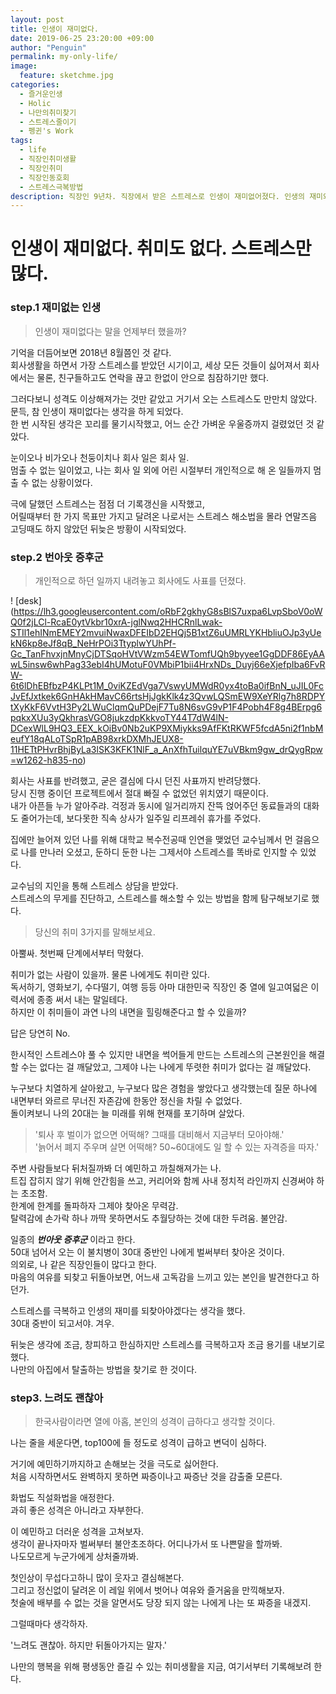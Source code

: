 ```yaml
---
layout: post
title: 인생이 재미없다.
date: 2019-06-25 23:20:00 +09:00
author: "Penguin"
permalink: my-only-life/
image:
  feature: sketchme.jpg
categories:
  - 즐거운인생
  - Holic
  - 나만의취미찾기
  - 스트레스줄이기
  - 펭귄's Work
tags:
  - life
  - 직장인취미생활
  - 직장인취미
  - 직장인동호회
  - 스트레스극복방법
description: 직장인 9년차. 직장에서 받은 스트레스로 인생이 재미없어졌다. 인생의 재미와 직장인의 취미를 만들기 위한 여정의 기록
---
```


# 인생이 재미없다. 취미도 없다. 스트레스만 많다.



### step.1 재미없는 인생 ###



>  인생이 재미없다는 말을 언제부터 했을까?



기억을 더듬어보면 2018년 8월쯤인 것 같다.   
회사생활을 하면서 가장 스트레스를 받았던 시기이고,  세상 모든 것들이 싫어져서 회사에서는 물론, 친구들하고도 연락을 끊고 한없이 안으로 침잠하기만 했다.    

그러다보니 성격도 이상해져가는 것만 같았고 거기서 오는 스트레스도 만만치 않았다.
문득, 참 인생이 재미없다는 생각을 하게 되었다.   
한 번 시작된 생각은 꼬리를 물기시작했고, 어느 순간 가벼운 우울증까지 걸렸었던 것 같았다.   

눈이오나 비가오나 천둥이치나 회사 일은 회사 일.  
멈출 수 없는 일이었고, 나는 회사 일 외에 어린 시절부터 개인적으로 해 온 일들까지 멈출 수 없는 상황이었다.   

극에 달했던 스트레스는 점점 더 기록갱신을 시작했고,   
어릴때부터 한 가지 목표만 가지고 달려온 나로서는 스트레스 해소법을 몰라 연말즈음 고딩때도 하지 않았던 뒤늦은 방황이 시작되었다.   



### step.2 번아웃 증후군 ###



> 개인적으로 하던 일까지 내려놓고 회사에도 사표를 던졌다.



! [desk] (https://lh3.googleusercontent.com/oRbF2gkhyG8sBlS7uxpa6LvpSboV0oWQ0f2jLCl-RcaE0ytVkbr10xrA-jglNwq2HHCRnlLwak-STIl1ehINmEMEY2mvuiNwaxDFEIbD2EHQj5B1xtZ6uUMRLYKHbliuOJp3yUekN6kp8eJf8qB_NeHrPOi3TtyplwYUhPf-Gc_TanFhvxjnMnyCjDTSqoHVtVWzm54EWTomfUQh9byyee1GgDDF86EyAAwL5insw6whPag33ebI4hUMotuF0VMbiP1bii4HrxNDs_Duyj66eXjefpIba6FvRW-6t6lDhEBfbzP4KLPt1M_0viKZEdVga7VswyUMWdR0yx4toBa0ifBnN_uJIL0FcJvEfJxtkek6GnHAkHMavC66rtsHjJgkKlk4z3QvwLQSmEW9XeYRlg7h8RDPYtXyKkF6VvtH3Py2LWuClqmQuPDejF7Tu8N6svG9vP1F4Pobh4F8g4BErpg6pqkxXUu3yQkhrasVGO8jukzdpKkkvoTY44T7dW4lN-DCexWlL9HQ3_EEX_kOiBv0Nb2uKP9XMiykks9AfFKtRKWF5fcdA5ni2f1nbMeufY18qALoTSpR1pAB98xrkDXMhJEUX8-11HETtPHvrBhjByLa3lSK3KFK1NlF_a_AnXfhTuilquYE7uVBkm9gw_drQygRpw=w1262-h835-no)

회사는 사표를 반려했고, 굳은 결심에 다시 던진 사표까지 반려당했다.   
당시 진행 중이던 프로젝트에서 절대 빠질 수 없었던 위치였기 때문이다.   
내가 아픈들 누가 알아주랴. 걱정과 동시에 일거리까지 잔뜩 얹어주던 동료들과의 대화도 줄어가는데,
보다못한 직속 상사가 일주일 리프레쉬 휴가를 주었다.   

집에만 늘어져 있던 나를 위해 대학교 복수전공때 인연을 맺었던 교수님께서 먼 걸음으로 나를 만나러 오셨고,  둔하디 둔한 나는 그제서야 스트레스를 똑바로 인지할 수 있었다.   

교수님의 지인을 통해 스트레스 상담을 받았다.   
스트레스의 무게를 진단하고, 스트레스를 해소할 수 있는 방법을 함께 탐구해보기로 했다.   



>  당신의 취미 3가지를 말해보세요.    



아뿔싸. 첫번째 단계에서부터 막혔다.  

취미가 없는 사람이 있을까. 물론 나에게도 취미란 있다.   
독서하기, 영화보기, 수다떨기, 여행 등등 아마 대한민국 직장인 중 열에 일고여덟은 이력서에 종종 써서 내는 말일테다.   
하지만 이 취미들이 과연 나의 내면을 힐링해준다고 할 수 있을까?  

답은 당연히 No.   

한시적인 스트레스야 풀 수 있지만 내면을 썩어들게 만드는 스트레스의 근본원인을 해결 할 수는 없다는 걸 깨달았고,   그제야 나는 나에게 뚜렷한 취미가 없다는 걸 깨달았다.

누구보다 치열하게 살아왔고, 누구보다 많은 경험을 쌓았다고 생각했는데 질문 하나에 내면부터 와르르 무너진 자존감에 한동안 정신을 차릴 수 없었다.   
돌이켜보니 나의 20대는 늘 미래를 위해 현재를 포기하며 살았다.



> '퇴사 후 벌이가 없으면 어떡해? 그때를 대비해서 지금부터 모아야해.'   
> '늙어서 폐지 주우며 살면 어떡해? 50~60대에도 일 할 수 있는 자격증을 따자.'  



주변 사람들보다 뒤처질까봐 더 예민하고 까칠해져가는 나.  
트집 잡히지 않기 위해 안간힘을 쓰고, 커리어와 함께 사내 정치적 라인까지 신경써야 하는 초조함.  
한계에 한계를 돌파하자 그제야 찾아온 무력감.   
탈력감에 손가락 하나 까딱 못하면서도 추월당하는 것에 대한 두려움. 불안감.   

일종의 _**번아웃 증후군**_ 이라고 한다.  
50대 넘어서 오는 이 불치병이 30대 중반인 나에게 벌써부터 찾아온 것이다.   
의외로, 나 같은 직장인들이 많다고 한다.   
마음의 여유를 되찾고 뒤돌아보면, 어느새 고독감을 느끼고 있는 본인을 발견한다고 하던가.   

스트레스를 극복하고 인생의 재미를 되찾아야겠다는 생각을 했다.   
30대 중반이 되고서야. 겨우.    

뒤늦은 생각에 조금, 창피하고 한심하지만 스트레스를 극복하고자 조금 용기를 내보기로 했다.   
나만의 아집에서 탈출하는 방법을 찾기로 한 것이다.



### step3. 느려도 괜찮아 ###



>  한국사람이라면 열에 아홉, 본인의 성격이 급하다고 생각할 것이다.



나는 줄을 세운다면, top100에 들 정도로 성격이 급하고 변덕이 심하다.  

거기에 예민하기까지하고 손해보는 것을 극도로 싫어한다.  
처음 시작하면서도 완벽하지 못하면 짜증이나고 짜증난 것을 감출줄 모른다.   

화법도 직설화법을 애정한다.  
과히 좋은 성격은 아니라고 자부한다.   

이 예민하고 더러운 성격을 고쳐보자.  
생각이 끝나자마자 벌써부터 불안초조하다. 어디나가서 또 나쁜말을 할까봐.  
나도모르게 누군가에게 상처줄까봐.   

첫인상이 무섭다고하니 많이 웃자고 결심해본다.   
그리고 정신없이 달려온 이 레일 위에서 벗어나 여유와 즐거움을 만끽해보자.  
첫술에 배부를 수 없는 것을 알면서도 당장 되지 않는 나에게 나는 또 짜증을 내겠지.  

그럴때마다 생각하자.  

'느려도 괜찮아. 하지만 뒤돌아가지는 말자.'  

나만의 행복을 위해 평생동안 즐길 수 있는 취미생활을 지금, 여기서부터 기록해보려 한다.   
